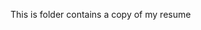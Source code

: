 This is folder contains a copy of my <a src="https://github.com/Edward-Stalley/resume/raw/main/Edward-Stalley.pdf">resume</a>
